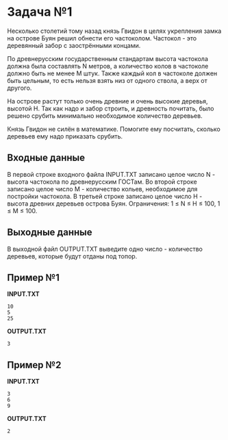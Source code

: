 # Задача №1

Несколько столетий тому назад князь Гвидон в целях укрепления замка на острове Буян решил обнести его частоколом. Частокол - это деревянный забор с заострёнными концами.

По древнерусским государственным стандартам высота частокола должна была составлять N метров, а количество колов в частоколе должно быть не менее M штук. Также каждый кол в частоколе должен быть цельным, то есть нельзя взять низ от одного ствола, а верх от другого.

На острове растут только очень древние и очень высокие деревья, высотой H. Так как надо и забор строить, и древность почитать, было решено срубить минимально необходимое количество деревьев.

Князь Гвидон не силён в математике. Помогите ему посчитать, сколько деревьев ему надо приказать срубить.

## Входные данные

В первой строке входного файла INPUT.TXT записано целое число N - высота частокола по древнерусским ГОСТам. Во второй строке записано целое число M - количество кольев, необходимое для постройки частокола. В третьей строке записано целое число H - высота древних деревьев острова Буян. Ограничения: 1 ≤ N ≤ H ≤ 100, 1 ≤ M ≤ 100.

## Выходные данные

В выходной файл OUTPUT.TXT выведите одно число - количество деревьев, которые будут отданы под топор.

## Пример №1 

**INPUT.TXT**
```
10
5
25
``` 

**OUTPUT.TXT**
```
3
```

## Пример №2

**INPUT.TXT**
```
3
6
9
``` 

**OUTPUT.TXT**
```
2
```
